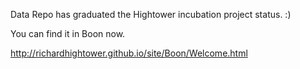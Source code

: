 Data Repo has graduated the Hightower incubation project status. :)

You can find it in Boon now.

http://richardhightower.github.io/site/Boon/Welcome.html
